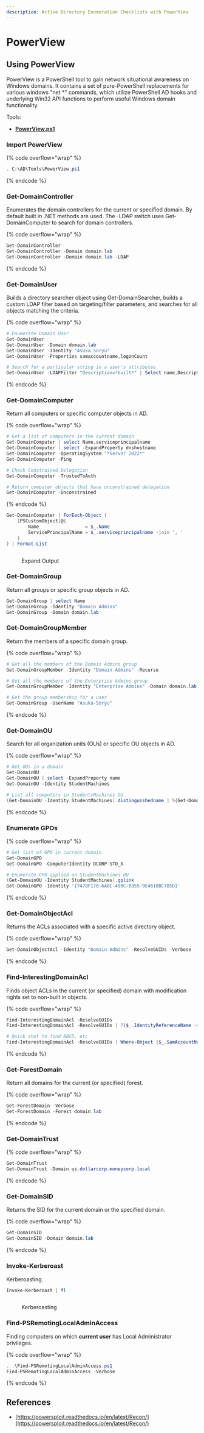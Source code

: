 ```yaml
---
description: Active Directory Enumeration Checklists with PowerView
---
```


# PowerView

## Using PowerView

PowerView is a PowerShell tool to gain network situational awareness on Windows domains. It contains a set of pure-PowerShell replacements for various windows "net \*" commands, which utilize PowerShell AD hooks and underlying Win32 API functions to perform useful Windows domain functionality.

Tools:

* [**PowerView.ps1**](https://raw.githubusercontent.com/PowerShellMafia/PowerSploit/dev/Recon/PowerView.ps1)

### Import PowerView

{% code overflow="wrap" %}
```powershell
. C:\AD\Tools\PowerView.ps1
```
{% endcode %}

### Get-DomainController

Enumerates the domain controllers for the current or specified domain. By default built in .NET methods are used. The -LDAP switch uses Get-DomainComputer to search for domain controllers.

{% code overflow="wrap" %}
```powershell
Get-DomainController
Get-DomainController -Domain domain.lab
Get-DomainController -Domain domain.lab -LDAP
```
{% endcode %}

### Get-DomainUser

Builds a directory searcher object using Get-DomainSearcher, builds a custom LDAP filter based on targeting/filter parameters, and searches for all objects matching the criteria.

{% code overflow="wrap" %}
```powershell
# Enumerate Domain User
Get-DomainUser
Get-DomainUser -Domain domain.lab 
Get-DomainUser -Identity "Asuka.Soryu"
Get-DomainUser -Properties samaccountname,logonCount

# Search for a particular string in a user's attributes
Get-DomainUser -LDAPFilter "Description=*built*" | Select name,Description
```
{% endcode %}

### Get-DomainComputer

Return all computers or specific computer objects in AD.

{% code overflow="wrap" %}
```powershell
# Get a list of computers in the current domain 
Get-DomainComputer | select Name,serviceprincipalname
Get-DomainComputer | select -ExpandProperty dnshostname
Get-DomainComputer -OperatingSystem "*Server 2022*" 
Get-DomainComputer -Ping

# Check Constrained Delegation
Get-DomainComputer -TrustedToAuth

# Return computer objects that have unconstrained delegation
Get-DomainComputer -Unconstrained
```
{% endcode %}

```powershell
Get-DomainComputer | ForEach-Object {
    [PSCustomObject]@{
        Name                 = $_.Name
        ServicePrincipalName = $_.serviceprincipalname -join ', '
    }
} | Format-List
```

<figure><img src="https://blogger.googleusercontent.com/img/b/R29vZ2xl/AVvXsEh8IseuR4syJDmU6nW2AJchPKfqc6VHiwgnTPlTuthc0uTjOUsbsvtKFmsL_67vAXML2QVeA67GLYmhhampb5JqPmTDnqltjAy9BIRQesV-kXEd9FMzd3DqX1a2JbTwhayFAwrgL47bU1lnKqZ1sU5ZD9Ndv_f3Ge9X6EJq1L5z9PM4AI3yi9CNjWkjzr0/s1015/expand%20output.png" alt=""><figcaption><p>Expand Output</p></figcaption></figure>

### Get-DomainGroup

Return all groups or specific group objects in AD.

```powershell
Get-DomainGroup | select Name
Get-DomainGroup -Identity "Domain Admins"
Get-DomainGroup -Domain domain.lab
```

### Get-DomainGroupMember

Return the members of a specific domain group.

{% code overflow="wrap" %}
```powershell
# Get all the members of the Domain Admins group
Get-DomainGroupMember -Identity "Domain Admins" -Recurse

# Get all the members of the Enterprise Admins group
Get-DomainGroupMember -Identity "Enterprise Admins" -Domain domain.lab

# Get the group membership for a user
Get-DomainGroup -UserName "Asuka-Soryu"
```
{% endcode %}

### Get-DomainOU

Search for all organization units (OUs) or specific OU objects in AD.

{% code overflow="wrap" %}
```powershell
# Get OUs in a domain
Get-DomainOU
Get-DomainOU | select -ExpandProperty name
Get-DomainOU -Identity StudentMachines

# List all computers in StudentsMachines OU
(Get-DomainOU -Identity StudentMachines).distinguishedname | %{Get-DomainComputer -SearchBase $_} | select name
```
{% endcode %}

### Enumerate GPOs

{% code overflow="wrap" %}
```powershell
# Get list of GPO in current domain
Get-DomainGPO 
Get-DomainGPO -ComputerIdentity DCORP-STD_X

# Enumerate GPO applied on StudentMachines OU
(Get-DomainOU -Identity StudentMachines).gplink
Get-DomainGPO -Identity '{7478F170-6A0C-490C-B355-9E4618BC785D}'
```
{% endcode %}

### Get-DomainObjectAcl

Returns the ACLs associated with a specific active directory object.

{% code overflow="wrap" %}
```powershell
Get-DomainObjectAcl -Identity "Domain Admins" -ResolveGUIDs -Verbose
```
{% endcode %}

### Find-InterestingDomainAcl

Finds object ACLs in the current (or specified) domain with modification rights set to non-built in objects.

{% code overflow="wrap" %}
```powershell
Find-InterestingDomainAcl -ResolveGUIDs
Find-InterestingDomainAcl -ResolveGUIDs | ?{$_.IdentityReferenceName -match "RDPUsers"}

# Quick shot to find RBCD, etc
Find-InterestingDomainAcl -ResolveGUIDs | Where-Object {$_.SamAccountName -ne "Domain Admins" -and $_.SamAccountName -ne "Account Operators" -and $_.SamAccountName -ne "Enterprise Admins" -and $_.SamAccountName -ne "Administrators" -and $_.SamAccountName -ne "DnsAdmins" -and $_.SamAccountName -ne "Schema Admins" -and $_.SamAccountName -ne "Key Admins" -and $_.SamAccountName -ne "Enterprise Key Admins" -and $_.SamAccountName -ne "Storage Replica Administrators"  -and $_.IdentityReferenceName -ne "DnsAdmins"} | ?{($_.ObjectType -match 'replication-get') -or ($_.ActiveDirectoryRights -match 'GenericAll') -or ($_.ActiveDirectoryRights -match 'WriteDacl') -or ($_.ActiveDirectoryRights -match 'WriteProperty')}
```
{% endcode %}

### Get-ForestDomain

Return all domains for the current (or specified) forest.

{% code overflow="wrap" %}
```powershell
Get-ForestDomain -Verbose
Get-ForestDomain -Forest domain.lab
```
{% endcode %}

### Get-DomainTrust

{% code overflow="wrap" %}
```powershell
Get-DomainTrust
Get-DomainTrust -Domain us.dollarcorp.moneycorp.local
```
{% endcode %}

### Get-DomainSID

Returns the SID for the current domain or the specified domain.

{% code overflow="wrap" %}
```powershell
Get-DomainSID
Get-DomainSID -Domain domain.lab
```
{% endcode %}

### Invoke-Kerberoast

Kerberoasting.

```powershell
Invoke-Kerberoast | fl
```

<figure><img src="https://blogger.googleusercontent.com/img/b/R29vZ2xl/AVvXsEgJfDAMwT8mQDw4jVh61WDtOIs6ValRU8H3tXGrr6-saUelUh4FoCH2MCf6-eTDl5L1n1XCxPkSKrtdYeZktcpr4sXb4ORDC-puUyBiKyfPYXqmKkUZC7BIr19oAYXDpfZdlWMSmflkkQg3zk_urxCmnuohGaXiS5FwIsQzw1trc9VaeBLZU6K-oWRL0P4/s1098/kerberoasting.png" alt=""><figcaption><p>Kerberoasting</p></figcaption></figure>

### Find-PSRemotingLocalAdminAccess

Finding computers on which **current user** has Local Administrator privileges.

{% code overflow="wrap" %}
```powershell
. .\Find-PSRemotingLocalAdminAccess.ps1
Find-PSRemotingLocalAdminAccess -Verbose
```
{% endcode %}

## References

* [https://powersploit.readthedocs.io/en/latest/Recon/](https://powersploit.readthedocs.io/en/latest/Recon/)

